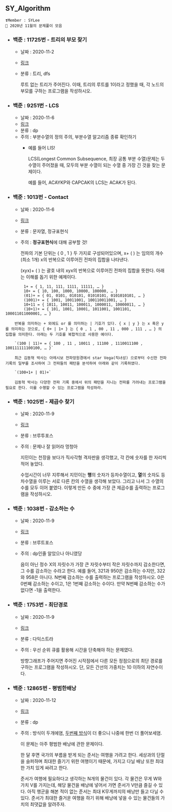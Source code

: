 ## SY_Algorithm
```
❣️Member : SYLee
🐋 2020년 11월의 문제풀이 모음
```

- ### 백준 : 11725번 - 트리의 부모 찾기
    - 날짜 : 2020-11-2
    - [링크](https://www.acmicpc.net/problem/11725)
    - 분류 : 트리, dfs

        루트 없는 트리가 주어진다. 이때, 트리의 루트를 1이라고 정했을 때, 각 노드의 부모를 구하는 프로그램을 작성하시오.

- ### 백준 : 9251번 - LCS
    - 날짜 : 2020-11-6
    - [링크](https://www.acmicpc.net/problem/9251)
    - 분류 : dp
    - 주의 : 부분수열의 정의 주의, 부분수열 알고리즘 종류 확인하기
      - 예를 들어 LIS!

        LCS(Longest Common Subsequence, 최장 공통 부분 수열)문제는 두 수열이 주어졌을 때, 모두의 부분 수열이 되는 수열 중 가장 긴 것을 찾는 문제이다.

        예를 들어, ACAYKP와 CAPCAK의 LCS는 ACAK가 된다.

- ### 백준 : 1013번 - Contact
    - 날짜 : 2020-11-6
    - [링크](https://www.acmicpc.net/problem/1013)
    - 분류 : 문자열, 정규표현식
    - 주의 : **정규표현식**에 대해 공부할 것!

        전파의 기본 단위는 { 0 , 1 } 두 가지로 구성되어있으며, x+ (  ) 는 임의의 개수(최소 1개) x의 반복으로 이루어진 전파의 집합을 나타낸다.

        (xyx)+ (  ) 는 괄호 내의 xyx의 반복으로 이루어진 전파의 집합을 뜻한다. 아래는 이해를 돕기 위한 예제이다.
```
        1+ = { 1, 11, 111, 1111, 11111, … }
        10+ = { 10, 100, 1000, 10000, 100000, … }
        (01)+ = { 01, 0101, 010101, 01010101, 0101010101, … }
        (1001)+ = { 1001, 10011001, 100110011001, … }
        10+11 = { 1011, 10011, 100011, 1000011, 10000011, … }
        (10+1)+ = { 101, 1001, 10001, 1011001, 1001101, 100011011000001, … }
```
        반복을 의미하는 + 외에도 or 를 의미하는 | 기호가 있다. { x | y } 는 x 혹은 y 를 의미하는 것으로, { 0+ | 1+ } 는 { 0 , 1 , 00 , 11 , 000 , 111 , … } 의 집합을 의미한다. 아래는 두 기호를 복합적으로 사용한 예이다.

        `(100 | 11)+ = { 100 , 11 , 10011 , 11100 , 1110011100 , 100111111100100, … }`

        최근 김동혁 박사는 아레시보 전파망원경에서 star Vega(직녀성) 으로부터 수신한 전파 기록의 일부를 조사하여 그 전파들의 패턴을 분석하여 아래와 같이 기록하였다.

        `(100+1+ | 01)+`

        김동혁 박사는 다양한 전파 기록 중에서 위의 패턴을 지니는 전파를 가려내는 프로그램을 필요로 한다. 이를 수행할 수 있는 프로그램을 작성하라.

- ### 백준 : 1025번 - 제곱수 찾기
    - 날짜 : 2020-11-9
    - [링크](https://www.acmicpc.net/problem/1025)
    - 분류 : 브루투포스
    - 주의 : 문제나 잘 읽어라 멍청아

        지민이는 천장을 보다가 직사각형 격자판을 생각했고, 각 칸에 숫자를 한 자리씩 적어 놓았다.

        수업시간이 너무 지루해서 지민이는 **행**의 숫자가 등차수열이고, **열**의 숫자도 등차수열을 이루는 서로 다른 칸의 수열을 생각해 보았다. 그리고 나서 그 수열의 수를 모두 이어 붙였다. 이렇게 만든 수 중에 가장 큰 제곱수를 출력하는 프로그램을 작성하시오.

- ### 백준 : 1038번 - 감소하는 수
    - 날짜 : 2020-11-9
    - [링크](https://www.acmicpc.net/problem/1038)
    - 분류 : 브루트포스
    - 주의 : dp인줄 알았으나 아니였당

        음이 아닌 정수 X의 자릿수가 가장 큰 자릿수부터 작은 자릿수까지 감소한다면, 그 수를 감소하는 수라고 한다. 예를 들어, 321과 950은 감소하는 수지만, 322와 958은 아니다. N번째 감소하는 수를 출력하는 프로그램을 작성하시오. 0은 0번째 감소하는 수이고, 1은 1번째 감소하는 수이다. 만약 N번째 감소하는 수가 없다면 -1을 출력한다.

- ### 백준 : 1753번 - 최단경로
    - 날짜 : 2020-11-9
    - [링크](https://www.acmicpc.net/problem/1753)
    - 분류 : 다익스트라
    - 주의 : 우선 순위 큐를 활용해 시간을 단축해야 하는 문제였다.

        방향그래프가 주어지면 주어진 시작점에서 다른 모든 정점으로의 최단 경로를 구하는 프로그램을 작성하시오. 단, 모든 간선의 가중치는 10 이하의 자연수이다.

- ### 백준 : 12865번 - 평범한배낭
    - 날짜 : 2020-11-12
    - [링크](https://www.acmicpc.net/problem/12865)
    - 분류 : dp
    - 주의 : 방식이 두개에염, [두번째 방식](./SY_B12865_1.cpp)이 더 좋으니 나중에 한번 더 풀어보세염.

        이 문제는 아주 평범한 배낭에 관한 문제이다.

        한 달 후면 국가의 부름을 받게 되는 준서는 여행을 가려고 한다. 세상과의 단절을 슬퍼하며 최대한 즐기기 위한 여행이기 때문에, 가지고 다닐 배낭 또한 최대한 가치 있게 싸려고 한다.

        준서가 여행에 필요하다고 생각하는 N개의 물건이 있다. 각 물건은 무게 W와 가치 V를 가지는데, 해당 물건을 배낭에 넣어서 가면 준서가 V만큼 즐길 수 있다. 아직 행군을 해본 적이 없는 준서는 최대 K무게까지의 배낭만 들고 다닐 수 있다. 준서가 최대한 즐거운 여행을 하기 위해 배낭에 넣을 수 있는 물건들의 가치의 최댓값을 알려주자.